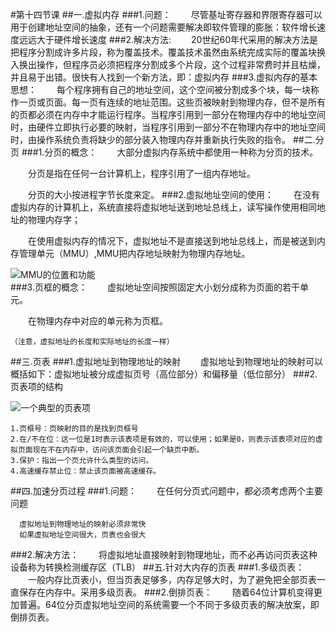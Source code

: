 #第十四节课
##一.虚拟内存
###1.问题：
　　尽管基址寄存器和界限寄存器可以用于创建地址空间的抽象，还有一个问题需要解决即软件管理的膨胀：软件增长速度远远大于硬件增长速度
###2.解决方法:
　　20世纪60年代采用的解决方法是把程序分割成许多片段，称为覆盖技术。覆盖技术虽然由系统完成实际的覆盖块换入换出操作，但程序员必须把程序分割成多个片段，这个过程非常费时并且枯燥，并且易于出错。很快有人找到一个新方法，即：虚拟内存
###3.虚拟内存的基本思想：
　　每个程序拥有自己的地址空间，这个空间被分割成多个块，每一块称作一页或页面。每一页有连续的地址范围。这些页被映射到物理内存，但不是所有的页都必须在内存中才能运行程序。当程序引用到一部分在物理内存中的地址空间时，由硬件立即执行必要的映射，当程序引用到一部分不在物理内存中的地址空间时，由操作系统负责将缺少的部分装入物理内存并重新执行失败的指令。
##二.分页
###1.分页的概念：
　　大部分虚拟内存系统中都使用一种称为分页的技术。

　　分页是指在任何一台计算机上，程序引用了一组内存地址。

　　分页的大小按进程字节长度来定。
###2.虚拟地址空间的使用：
　　在没有虚拟内存的计算机上，系统直接将虚拟地址送到地址总线上，读写操作使用相同地址的物理内存字；

　　在使用虚拟内存的情况下，虚拟地址不是直接送到地址总线上，而是被送到内存管理单元（MMU）,MMU把内存地址映射为物理内存地址。

![MMU的位置和功能](anli/Markdown/blob/master/MMU的位置和功能.PNG)                       
###3.页框的概念：
　　虚拟地址空间按照固定大小划分成称为页面的若干单元。

　　在物理内存中对应的单元称为页框。

    （注意，虚拟地址的长度和实际地址的长度一样）
##三.页表
###1.虚拟地址到物理地址的映射
　　虚拟地址到物理地址的映射可以概括如下：虚拟地址被分成虚拟页号（高位部分）和偏移量（低位部分）
###2.页表项的结构

![一个典型的页表项](juanli/Markdown/blob/master/一个典型的页表项.PNG)

    1.页框号：页映射的目的是找到页框号
    2.在/不在位：这一位是1时表示该表项是有效的，可以使用；如果是0，则表示该表项对应的虚拟页面现在不在内存中，访问该页面会引起一个缺页中断。
    3.保护：指出一个页允许什么类型的访问。
    4.高速缓存禁止位：禁止该页面被高速缓存。
##四.加速分页过程
###1.问题：
　　在任何分页式问题中，都必须考虑两个主要问题

      虚拟地址到物理地址的映射必须非常快
      如果虚拟地址空间很大，页表也会很大
###2.解决方法：
　　将虚拟地址直接映射到物理地址，而不必再访问页表这种设备称为转换检测缓存区（TLB）
##五.针对大内存的页表
###1.多级页表：
　　一般内存比页表小，但当页表足够多，内存足够大时，为了避免把全部页表一直保存在内存中。采用多级页表。
###2.倒排页表：
　　随着64位计算机变得更加普遍。64位分页虚拟地址空间的系统需要一个不同于多级页表的解决放案，即倒排页表。









	
 	






	


